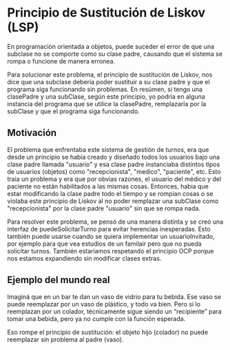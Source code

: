 # Principio de Sustitución de Liskov (LSP)

En programación orientada a objetos, puede suceder el error de que una subclase no se comporte como su clase padre, causando que el sistema se rompa o funcione de manera erronea.

Para solucionar este problema, el principio de sustitución de Liskov, nos dice que una subclase debería poder sustituir a su clase padre y que el programa siga funcionando sin problemas. En resúmen, si tengo una clasePadre y una subClase, según este principio, yo podria en alguna instancia del programa que se utilice la clasePadre, remplazarla por la subClase y que el programa siga funcionando.

## Motivación

El problema que enfrentaba este sistema de gestión de turnos, era que desde un principio se habia creado y diseñado todos los usuarios bajo una clase padre llamada "usuario" y esa clase padre instanciaba distintos tipos de usuarios (objetos) como "recepcionista", "medico", "paciente", etc. Esto traia un problema y era que por obvias razones, el usuario del médico y del paciente no están habilitados a las mismas cosas. Entonces, habia que estar modificando la clase padre todo el tiempo y se rompian cosas o se violaba este principio de Liskov al no poder remplazar una subClase como "recepcionista" por la clase padre "usuario" sin que se rompa nada.

Para resolver este problema, se pensó de una manera distinta y se creó una interfaz de puedeSolicitarTurno para evitar herencias inesperadas. Esto también puede usarse cuando se quiera implementar un usuarioInvitado, por ejemplo para que vea estudios de un familair pero que no pueda solicitar turnos. También estariamos respetando el principio OCP porque nos estamos expandiendo sin modificar clases extras.

## Ejemplo del mundo real

Imaginá que en un bar te dan un vaso de vidrio para tu bebida. Ese vaso se puede reemplazar por un vaso de plástico, y todo va bien. Pero si lo reemplazan por un colador, técnicamente sigue siendo un “recipiente” para tomar una bebida, pero ya no cumple con la función esperada.

Eso rompe el principio de sustitución: el objeto hijo (colador) no puede reemplazar sin problema al padre (vaso).
